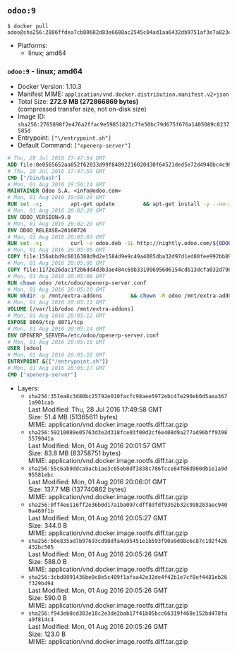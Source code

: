 ## `odoo:9`

```console
$ docker pull odoo@sha256:2886ffdea7cb80682d83e6688ac2545c04ad1aa6432db9751af3e7a823e836ed
```

-	Platforms:
	-	linux; amd64

### `odoo:9` - linux; amd64

-	Docker Version: 1.10.3
-	Manifest MIME: `application/vnd.docker.distribution.manifest.v2+json`
-	Total Size: **272.9 MB (272866869 bytes)**  
	(compressed transfer size, not on-disk size)
-	Image ID: `sha256:2765898f2e476a2ffac9e59851823c7fe50bc79d675f676a1405089c8237585d`
-	Entrypoint: `["\/entrypoint.sh"]`
-	Default Command: `["openerp-server"]`

```dockerfile
# Thu, 28 Jul 2016 17:47:54 GMT
ADD file:0e0565652aa852f62033d99f84892216020d30f64521ded5e72d4940bc4c9697 in /
# Thu, 28 Jul 2016 17:47:55 GMT
CMD ["/bin/bash"]
# Mon, 01 Aug 2016 19:56:14 GMT
MAINTAINER Odoo S.A. <info@odoo.com>
# Mon, 01 Aug 2016 19:58:29 GMT
RUN set -x;         apt-get update         && apt-get install -y --no-install-recommends             ca-certificates             curl             node-less             node-clean-css             python-pyinotify             python-renderpm             python-support         && curl -o wkhtmltox.deb -SL http://nightly.odoo.com/extra/wkhtmltox-0.12.1.2_linux-jessie-amd64.deb         && echo '40e8b906de658a2221b15e4e8cd82565a47d7ee8 wkhtmltox.deb' | sha1sum -c -         && dpkg --force-depends -i wkhtmltox.deb         && apt-get -y install -f --no-install-recommends         && apt-get purge -y --auto-remove -o APT::AutoRemove::RecommendsImportant=false -o APT::AutoRemove::SuggestsImportant=false npm         && rm -rf /var/lib/apt/lists/* wkhtmltox.deb
# Mon, 01 Aug 2016 20:02:28 GMT
ENV ODOO_VERSION=9.0
# Mon, 01 Aug 2016 20:02:29 GMT
ENV ODOO_RELEASE=20160726
# Mon, 01 Aug 2016 20:05:03 GMT
RUN set -x;         curl -o odoo.deb -SL http://nightly.odoo.com/${ODOO_VERSION}/nightly/deb/odoo_${ODOO_VERSION}c.${ODOO_RELEASE}_all.deb         && echo 'cbd0cbaed27da28eaae1c6460f36d398c8acbf77 odoo.deb' | sha1sum -c -         && dpkg --force-depends -i odoo.deb         && apt-get update         && apt-get -y install -f --no-install-recommends         && rm -rf /var/lib/apt/lists/* odoo.deb
# Mon, 01 Aug 2016 20:05:05 GMT
COPY file:156abbd9c6016388d9d2e1584d9e9c49a4085dba32d97d1ed88fee992bb89e61 in /
# Mon, 01 Aug 2016 20:05:06 GMT
COPY file:1172e26dac1f2b6dd4d3b3ae484c69b33109695606154cdb13dcfa032d798e88 in /etc/odoo/
# Mon, 01 Aug 2016 20:05:08 GMT
RUN chown odoo /etc/odoo/openerp-server.conf
# Mon, 01 Aug 2016 20:05:10 GMT
RUN mkdir -p /mnt/extra-addons         && chown -R odoo /mnt/extra-addons
# Mon, 01 Aug 2016 20:05:11 GMT
VOLUME [/var/lib/odoo /mnt/extra-addons]
# Mon, 01 Aug 2016 20:05:12 GMT
EXPOSE 8069/tcp 8071/tcp
# Mon, 01 Aug 2016 20:05:14 GMT
ENV OPENERP_SERVER=/etc/odoo/openerp-server.conf
# Mon, 01 Aug 2016 20:05:16 GMT
USER [odoo]
# Mon, 01 Aug 2016 20:05:16 GMT
ENTRYPOINT &{["/entrypoint.sh"]}
# Mon, 01 Aug 2016 20:05:17 GMT
CMD ["openerp-server"]
```

-	Layers:
	-	`sha256:357ea8c3d80bc25792e010facfc98aee5972ebc47e290eb0d5aea3671a901cab`  
		Last Modified: Thu, 28 Jul 2016 17:49:58 GMT  
		Size: 51.4 MB (51365611 bytes)  
		MIME: application/vnd.docker.image.rootfs.diff.tar.gzip
	-	`sha256:59210089e05763d3e2d318fce03f00d2cf6e408d9a277ad96bff93985579041a`  
		Last Modified: Mon, 01 Aug 2016 20:01:57 GMT  
		Size: 83.8 MB (83758751 bytes)  
		MIME: application/vnd.docker.image.rootfs.diff.tar.gzip
	-	`sha256:55c6ab9ddca9acb1ae3c05eb0df3838c786fcce84f86d900db1e1a9d95581ebc`  
		Last Modified: Mon, 01 Aug 2016 20:06:01 GMT  
		Size: 137.7 MB (137740862 bytes)  
		MIME: application/vnd.docker.image.rootfs.diff.tar.gzip
	-	`sha256:0ff4ee116ff2e36b0d17a1ba097cdff8dfdf93b2b32c998283aec9409a469f1b`  
		Last Modified: Mon, 01 Aug 2016 20:05:27 GMT  
		Size: 344.0 B  
		MIME: application/vnd.docker.image.rootfs.diff.tar.gzip
	-	`sha256:b0e835ad7b97693cd98dfa4a95451e1b593f90a9d08c6c87c192f426432bc505`  
		Last Modified: Mon, 01 Aug 2016 20:05:26 GMT  
		Size: 588.0 B  
		MIME: application/vnd.docker.image.rootfs.diff.tar.gzip
	-	`sha256:3cbd8091436be0c8e5c409f1afaa42e32de4f42b1e7cf8ef4481eb26f329b494`  
		Last Modified: Mon, 01 Aug 2016 20:05:26 GMT  
		Size: 590.0 B  
		MIME: application/vnd.docker.image.rootfs.diff.tar.gzip
	-	`sha256:f943eb8cd383e18c2e3de2bab17f41b05bcc66319f468e152bd478faa9f814c4`  
		Last Modified: Mon, 01 Aug 2016 20:05:26 GMT  
		Size: 123.0 B  
		MIME: application/vnd.docker.image.rootfs.diff.tar.gzip
